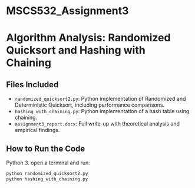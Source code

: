 # MSCS532_Assignment3
# Algorithm Analysis: Randomized Quicksort and Hashing with Chaining

## Files Included

- `randomized_quicksort2.py`: Python implementation of Randomized and Deterministic Quicksort, including performance comparisons.
- `hashing_with_chaining.py`: Python implementation of a hash table using chaining.
- `assignment3_report.docx`: Full write-up with theoretical analysis and empirical findings.

## How to Run the Code

Python 3. open a terminal and run:

```bash
python randomized_quicksort2.py
python hashing_with_chaining.py
